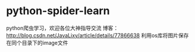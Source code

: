 # python-spider-learn

python爬虫学习，欢迎各位大神指导交流
博客：   http://blog.csdn.net/JavaLixy/article/details/77866638
利用os库将图片保存在同个目录下的image文件



